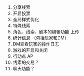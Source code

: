 1. 分享线索
2. 开启投票
3. 全局样式优化
4. 特殊线索
5. 角色、线索、剧本的编辑功能 上传
6. 统计信息 （包括玩家和DM）
7. DM查看玩家的操作日志
8. 游戏的开启和关闭
9. 行动点 AP
10. 线索的交易？ 
11. 聊天功能？
